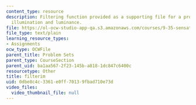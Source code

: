 ```yaml
---
content_type: resource
description: Filtering function provided as a supporting file for a problem set on
  illumination and luminance.
file: https://ol-ocw-studio-app-qa.s3.amazonaws.com/courses/9-35-sensation-and-perception-spring-2009/0dbe8c4c3361e0ff70139fbad710e73d_filterim.m
file_type: text/plain
learning_resource_types:
- Assignments
ocw_type: OCWFile
parent_title: Problem Sets
parent_type: CourseSection
parent_uid: ba1aa567-2f23-145b-a818-1dc847c6400c
resourcetype: Other
title: filterim
uid: 0dbe8c4c-3361-e0ff-7013-9fbad710e73d
video_files:
  video_thumbnail_file: null
---
```

